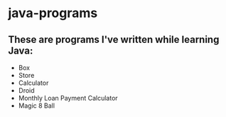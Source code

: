 # java-programs
## These are programs I've written while learning Java:
* Box
* Store
* Calculator
* Droid
* Monthly Loan Payment Calculator
* Magic 8 Ball
